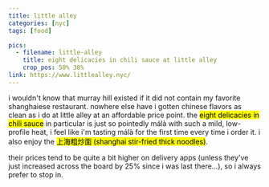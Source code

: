 ```yaml
---
title: little alley
categories: [nyc]
tags: [food]

pics:
  - filename: little-alley
    title: eight delicacies in chili sauce at little alley
    crop_pos: 50% 38%
link: https://www.littlealley.nyc/
---
```


i wouldn't know that murray hill existed if it did not contain my favorite
shanghaiese restaurant.  nowhere else have i gotten chinese flavors as clean as
i do at little alley at an affordable price point.  the <mark>eight delicacies
in chili sauce</mark> in particular is just so pointedly málà with such a mild,
low-profile heat, i feel like i'm tasting málà for the first time every time i
order it.  i also enjoy the <mark>上海粗炒面 (shanghai stir-fried thick
noodles)</mark>.

their prices tend to be quite a bit higher on delivery apps (unless they've
just increased across the board by 25% since i was last there...), so i always
prefer to stop in.
